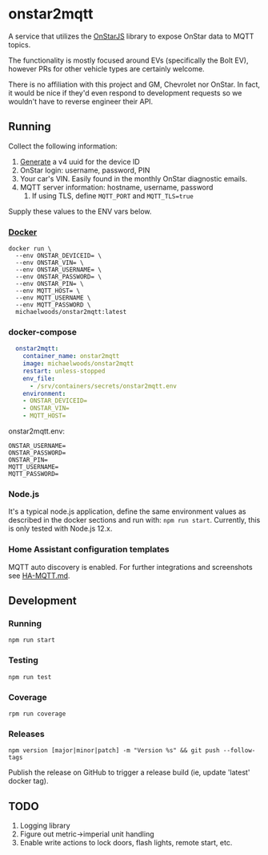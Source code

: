 # onstar2mqtt
A service that utilizes the [OnStarJS](https://github.com/samrum/OnStarJS) library to expose OnStar data to MQTT topics.

The functionality is mostly focused around EVs (specifically the Bolt EV), however PRs for other vehicle types are certainly welcome.

There is no affiliation with this project and GM, Chevrolet nor OnStar. In fact, it would be nice if they'd even respond to development requests so we wouldn't have to reverse engineer their API.

## Running
Collect the following information:
1. [Generate](https://www.uuidgenerator.net/version4) a v4 uuid for the device ID
1. OnStar login: username, password, PIN
1. Your car's VIN. Easily found in the monthly OnStar diagnostic emails.
1. MQTT server information: hostname, username, password
    1. If using TLS, define `MQTT_PORT` and `MQTT_TLS=true`

Supply these values to the ENV vars below.
### [Docker](https://hub.docker.com/r/michaelwoods/onstar2mqtt)

```shell
docker run \
  --env ONSTAR_DEVICEID= \
  --env ONSTAR_VIN= \
  --env ONSTAR_USERNAME= \
  --env ONSTAR_PASSWORD= \
  --env ONSTAR_PIN= \
  --env MQTT_HOST= \
  --env MQTT_USERNAME \
  --env MQTT_PASSWORD \
  michaelwoods/onstar2mqtt:latest
```
### docker-compose
```yaml
  onstar2mqtt:
    container_name: onstar2mqtt
    image: michaelwoods/onstar2mqtt
    restart: unless-stopped
    env_file:
      - /srv/containers/secrets/onstar2mqtt.env
    environment:
    - ONSTAR_DEVICEID=
    - ONSTAR_VIN=
    - MQTT_HOST=
```
onstar2mqtt.env:
```shell
ONSTAR_USERNAME=
ONSTAR_PASSWORD=
ONSTAR_PIN=
MQTT_USERNAME=
MQTT_PASSWORD=
```
### Node.js
It's a typical node.js application, define the same environment values as described in the docker sections and run with:
`npm run start`. Currently, this is only tested with Node.js 12.x.

### Home Assistant configuration templates
MQTT auto discovery is enabled. For further integrations and screenshots see [HA-MQTT.md](HA-MQTT.md).

## Development
### Running
`npm run start`
### Testing
`npm run test`
### Coverage
`rpm run coverage`
### Releases
`npm version [major|minor|patch] -m "Version %s" && git push --follow-tags`

Publish the release on GitHub to trigger a release build (ie, update 'latest' docker tag).

## TODO
1. Logging library
1. Figure out metric->imperial unit handling
1. Enable write actions to lock doors, flash lights, remote start, etc.
